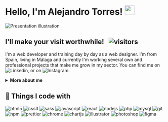 # Hello, I'm Alejandro Torres! <img src="https://raw.githubusercontent.com/atorres-io/atorres-io/master/assets/images/wave.gif" width="30px">

<img alt="Presentation illustration" src="https://github.com/atorres-io/atorres-io/blob/master/illustration.png">

## I'll make your visit worthwhile! &nbsp; ![visitors](https://visitor-badge.glitch.me/badge?page_id=atorres-io.atorres-io&style=flat-square&color=00b979)

I'm a web developer and training day by day as a web designer. I'm from Spain, living in Málaga and currently I'm working several own and professional projects that make me grow in my sector. You can find me on ![Linkedin](https://linkedin.com/in/atorresalcala), or on ![Instagram](https://instagram.com/atorres.designs).

<details>	
  <summary><b>More about me</b></summary>
  <p>I have finished a vocational training how Web Application Development. I also have a master's degree in Game Development from ![Gamia Formación](https://abonfireofsouls.com/gamia/). I finished numerous courses on web design and I'm always looking for new challenges to learn. I like to solve real-life software problems and have <b>4</b> years improving in web design (UX • UI) and graphics.</p>
  <p>🤔 <i>Where can I see some of your work?</i> <b>Easy!</b></p>

- 🗡 &nbsp; There are numerous completed challenges available on my Github about ![Frontend Mentor](https://frontendmentor.io).
- 🎨 &nbsp; Is my ![Instagram](https://instagram.com/atorres.designs) where I upload from tips to illustrations, etc.
- 🎽 &nbsp; Is my ![Codepen](https://codepen.io/atorres-designs)</a> where I practice a lot and help those who need it.
- 🛠 &nbsp; My personal **blog** is in process...
- 🛠 &nbsp; My **Twitter** is in process...

  <summary><b>My absolute favorites:</b></summary>

- 🏐 &nbsp; Play volleyball at a competitive and amateur level.
- 🤭 &nbsp; Help others in software development based on what I am learning.
- 🎮 &nbsp; Disconnect from time to time with a good video game.
</details>

## 🔧 Things I code with

<p>
  <img alt="html5" src="https://img.shields.io/badge/-HTML5-e44d26?style=flat-square&logo=html5&logoColor=white" />
  <img alt="css3" src="https://img.shields.io/badge/-CSS3-379ad6?style=flat-square&logo=css3&logoColor=white" />
  <img alt="sass" src="https://img.shields.io/badge/-Sass-d56ea3?style=flat-square&logo=sass&logoColor=white" />
  <img alt="javascript" src="https://img.shields.io/badge/-JavaScript-fcaa00?style=flat-square&logo=javascript&logoColor=white" />
  <img alt="react" src="https://img.shields.io/badge/-React-45b8d8?style=flat-square&logo=react&logoColor=white" />
  <img alt="nodejs" src="https://img.shields.io/badge/-Nodejs-87cb5e?style=flat-square&logo=Node.js&logoColor=white" />
  <img alt="php" src="https://img.shields.io/badge/-PHP-8a92bf?style=flat-square&logo=php&logoColor=white" />
  <img alt="mysql" src="https://img.shields.io/badge/-MySQL-e48e00?style=flat-square&logo=mysql&logoColor=white" />
  <img alt="git" src="https://img.shields.io/badge/-Git-e94e31?style=flat-square&logo=git&logoColor=white" />
  <img alt="npm" src="https://img.shields.io/badge/-npm-cc3534?style=flat-square&logo=npm&logoColor=white" />
  <img alt="prettier" src="https://img.shields.io/badge/-Prettier-56b3b4?style=flat-square&logo=prettier&logoColor=e94e31" />
  <img alt="chrome" src="https://img.shields.io/badge/-Chrome-3b5998?style=flat-square&logo=google-chrome&logoColor=white" />
  <img alt="chartjs" src="https://img.shields.io/badge/-Chart.js-fe767a?style=flat-square&logo=chart.js&logoColor=white" />
  <img alt="illustrator" src="https://img.shields.io/badge/-Illustrator-330000?style=flat-square&logo=adobe-illustrator&logoColor=ff9a00" />
  <img alt="photoshop" src="https://img.shields.io/badge/-Photoshop-001e36?style=flat-square&logo=adobe-photoshop&logoColor=31a8ff" />
  <img alt="figma" src="https://img.shields.io/badge/-Figma-white?style=flat-square&logo=figma&logoColor=a259ff" />
</p>
